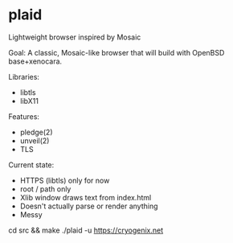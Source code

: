 # plaid
Lightweight browser inspired by Mosaic

Goal: A classic, Mosaic-like browser that will build with OpenBSD base+xenocara.

Libraries:

- libtls
- libX11

Features:

- pledge(2)
- unveil(2)
- TLS

Current state:

- HTTPS (libtls) only for now
- root / path only
- Xlib window draws text from index.html
- Doesn't actually parse or render anything
- Messy

cd src && make
./plaid -u https://cryogenix.net
